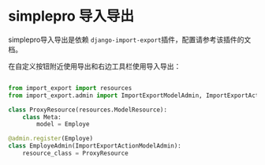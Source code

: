 # simplepro 导入导出

simplepro导入导出是依赖 `django-import-export`插件，配置请参考该插件的文档。

在自定义按钮附近使用导出和右边工具栏使用导入导出：


```python

from import_export import resources
from import_export.admin import ImportExportModelAdmin, ImportExportActionModelAdmin

class ProxyResource(resources.ModelResource):
    class Meta:
        model = Employe

@admin.register(Employe)
class EmployeAdmin(ImportExportActionModelAdmin):
    resource_class = ProxyResource

```

